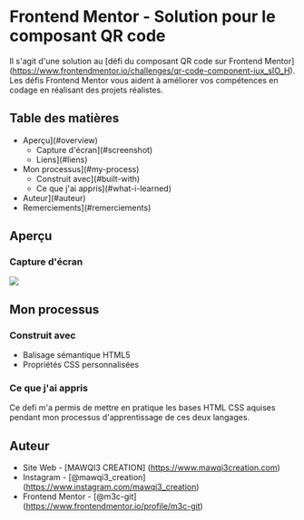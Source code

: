 # Frontend Mentor - Solution pour le composant QR code

Il s'agit d'une solution au [défi du composant QR code sur Frontend Mentor] (https://www.frontendmentor.io/challenges/qr-code-component-iux_sIO_H). Les défis Frontend Mentor vous aident à améliorer vos compétences en codage en réalisant des projets réalistes. 

## Table des matières

- Aperçu](#overview)
  - Capture d'écran](#screenshot)
  - Liens](#liens)
- Mon processus](#my-process)
  - Construit avec](#built-with)
  - Ce que j'ai appris](#what-i-learned)
- Auteur](#auteur)
- Remerciements](#remerciements)


## Aperçu

### Capture d'écran

![](./screenshot.jpg)

## Mon processus

### Construit avec

- Balisage sémantique HTML5
- Propriétés CSS personnalisées


### Ce que j'ai appris

Ce defi m'a permis de mettre en pratique les bases HTML CSS aquises pendant mon processus d'apprentissage de ces deux langages.

## Auteur

- Site Web - [MAWQI3 CREATION] (https://www.mawqi3creation.com)
- Instagram - [@mawqi3_creation] (https://www.instagram.com/mawqi3_creation)
- Frontend Mentor - [@m3c-git] (https://www.frontendmentor.io/profile/m3c-git)
